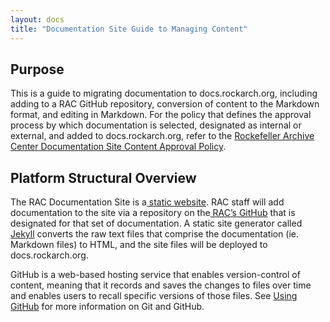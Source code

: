 ```yaml
---
layout: docs
title: "Documentation Site Guide to Managing Content"
---
```


## Purpose

This is a guide to migrating documentation to docs.rockarch.org, including adding to a RAC GitHub repository, conversion of content to the Markdown format, and editing in Markdown. For the policy that defines the approval process by which documentation is selected, designated as internal or external, and added to docs.rockarch.org, refer to the [Rockefeller Archive Center Documentation Site Content Approval Policy](https://docs.rockarch.org/docs-policy/).

## Platform Structural Overview

The RAC Documentation Site is a[ static website](https://techterms.com/definition/staticwebsite). RAC staff will add documentation to the site via a repository on the[ RAC’s GitHub](https://github.com/RockefellerArchiveCenter) that is designated for that set of documentation. A static site generator called[ Jekyll](https://jekyllrb.com/) converts the raw text files that comprise the documentation (ie. Markdown files) to HTML, and the site files will be deployed to docs.rockarch.org.

GitHub is a web-based hosting service that enables version-control of content, meaning that it records and saves the changes to files over time and enables users to recall specific versions of those files. See [Using GitHub](using-github) for more information on Git and GitHub.
